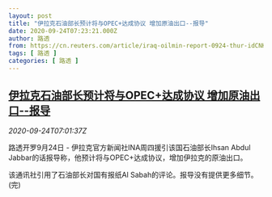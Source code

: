 ```yaml
---
layout: post
title: "伊拉克石油部长预计将与OPEC+达成协议 增加原油出口--报导"
date: 2020-09-24T07:23:21.000Z
author: 路透
from: https://cn.reuters.com/article/iraq-oilmin-report-0924-thur-idCNKCS26F0TV
tags: [ 路透 ]
categories: [ 路透 ]
---
```

<!--1600932201000-->
[伊拉克石油部长预计将与OPEC+达成协议 增加原油出口--报导](https://cn.reuters.com/article/iraq-oilmin-report-0924-thur-idCNKCS26F0TV)
------

<div>
<div><i>2020-09-24T07:01:37Z</i></div><p>路透开罗9月24日 - 伊拉克官方新闻社INA周四援引该国石油部长Ihsan Abdul Jabbar的话报导称，他预计将与OPEC+达成协议，增加伊拉克的原油出口。</p><p>该通讯社引用了石油部长对国有报纸Al Sabah的评论。报导没有提供更多细节。(完)</p>
</div>
